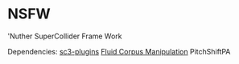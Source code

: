 # NSFW
'Nuther SuperCollider Frame Work

Dependencies:
[sc3-plugins](https://github.com/supercollider/sc3-plugins)
[Fluid Corpus Manipulation](https://github.com/flucoma/flucoma-sc)
PitchShiftPA
